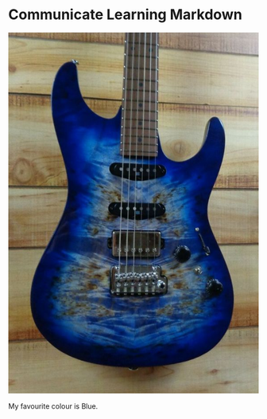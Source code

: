 # Communicate Learning Markdown
![Image of a Blue Electric Guitar](https://github.com/AJAmaning/Media/blob/main/7d6d6b2c9f46fdcc71f809ca581fed72.jpg)
<p> My favourite colour is Blue.</p>

